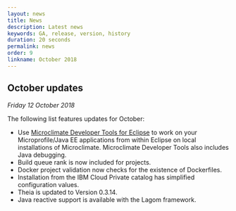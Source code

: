 ```yaml
---
layout: news
title: News
description: Latest news
keywords: GA, release, version, history
duration: 20 seconds
permalink: news
order: 9
linkname: October 2018
---
```


## October updates

*Friday 12 October 2018*

The following list features updates for October:
- Use [Microclimate Developer Tools for Eclipse](mdteclipseoverview) to work on your Microprofile/Java EE applications from within Eclipse on local installations of Microclimate. Microclimate Developer Tools also includes Java debugging.
- Build queue rank is now included for projects.
- Docker project validation now checks for the existence of Dockerfiles.
- Installation from the IBM Cloud Private catalog has simplified configuration values.
- Theia is updated to Version 0.3.14.
- Java reactive support is available with the Lagom framework.
